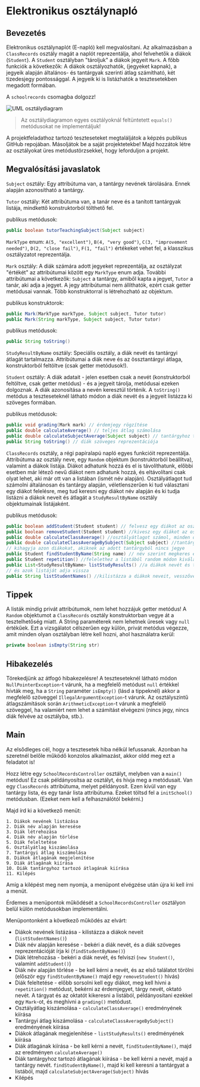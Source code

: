 # Elektronikus osztálynapló

## Bevezetés

Elektronikus osztálynaplót (E-napló) kell megvalósítani. Az alkalmazásban a `ClassRecords` osztály magát a naplót reprezentálja,
ahol felvehetők a diákok (`Student`). A `Student` osztályban "tároljuk" a diákok jegyeit `Mark`.
A főbb funkciók a következők:
A diákok osztályozhatók, (jegyeket kapnak), a jegyeik alapján általános- és tantárgyak szerinti átlag számítható, két tizedesjegy
pontossággal. A jegyeik ki is listázhatók a tesztesetekben megadott formában.

A `schoolrecords` csomagba dolgozz!

![UML osztálydiagram](http://www.plantuml.com/plantuml/proxy?cache=no&src=https://raw.githubusercontent.com/gbeatrix/java-sv2-labs/master/projects/schoolrecords/schoolrecords-class-diagram.puml)

> Az osztálydiagramon egyes osztályoknál feltüntetett `equals()` metódusokat ne implementáljuk!

A projektfeladathoz tartozó teszteseteket megtaláljátok a képzés publikus GitHub repojában. 
Másoljátok be a saját projektetekbe! Majd hozzátok létre az osztályokat üres metódustörzsekkel, 
hogy leforduljon a projekt.

## Megvalósítási javaslatok

`Subject` osztály:
Egy attribútuma van, a tantárgy nevének tárolására. Ennek alapján azonosítható a tantárgy.

`Tutor` osztály:
Két attribútuma van, a tanár neve és a tanított tantárgyak listája, mindkettő konstruktorból tölthető fel.

publikus metódusok:
```java
public boolean tutorTeachingSubject(Subject subject)
```

`MarkType` enum:
`A(5, "excellent")`, `B(4, "very good")`, `C(3, "improvement needed")`, `D(2, "close fail")`, `F(1, "fail")`
értékeket vehet fel, a klasszikus osztályzatot reprezentálja.

`Mark` osztály:
A diák számára adott jegyeket reprezentálja, az osztályzat "értékét" az attribútumai között egy `MarkType` enum adja.
További attribútumai a következők: `Subject` a tantárgy, amiből kapta a jegyet, `Tutor` a tanár, aki adja a jegyet.
A jegy attribútumai nem állíthatók, ezért csak getter metódusai vannak. Több konstruktorral is létrehozható az objektum.

publikus konstruktorok:

```java
public Mark(MarkType markType, Subject subject, Tutor tutor)
public Mark(String markType, Subject subject, Tutor tutor)
```

publikus metódusok:

```java
public String toString()
```

`StudyResultByName` osztály:
Speciális osztály, a diák nevét és tantárgyi átlagát tartalmazza.
Attribútumai a diák neve és az össztantárgyi átlaga, konstruktorból
feltöltve (csak getter metódusok!).

`Student` osztály:
A diák adatait - jelen esetben csak a nevét (konstruktorból feltöltve, csak getter metódus) - és a jegyeit tárolja,
metódusai ezeken dolgoznak.
A diák azonosítása a nevén keresztül történik. A `toString()` metódus a teszteseteknél látható módon
a diák nevét és a jegyeit listázza ki szöveges formában.

publikus metódusok:
```java
public void grading(Mark mark) // érdemjegy rögzítése
public double calculateAverage() // teljes átlag számolása
public double calculateSubjectAverage(Subject subject) // tantárgyhoz tartozó átlag számítása
public String toString() // diák szöveges reprezentációja
```

`ClassRecords` osztály, a régi papíralapú napló egyes funkcióit reprezentálja.
Attribútuma az osztály neve, egy `Random` objektum (konstruktorból beállítva),
valamint a diákok listája.
Diákot adhatunk hozzá és el is távolíthatunk, előbbi esetben már létező nevű
diákot nem adhatunk hozzá, és eltávolítani
csak olyat lehet, aki már ott van a listában (ismét név alapján).
Osztályátlagot tud számolni általánosan és tantárgy alapján,
véletlenszerűen ki tud választani egy diákot felelésre, meg tud keresni egy diákot név alapján
és ki tudja listázni a diákok neveit és átlagát a `StudyResultByName` osztály
objektumainak listájaként.

publikus metódusok:
```java
public boolean addStudent(Student student) // felvesz egy diákot az osztályba
public boolean removeStudent(Student student) //kivesz egy diákot az osztályból
public double calculateClassAverage() //osztályátlagot számol, minden diákot figyelembe véve
public double calculateClassAverageBySubject(Subject subject) //tantárgy szerinti osztályátlagot számol,
// kihagyja azon diákokat, akiknek az adott tantárgyból nincs jegye
public Student findStudentByName(String name) // név szerint megkeres egy diákot az osztályban
public Student repetition() //felelethez a listából random módon kiválaszt egy diákot
public List<StudyResultByName> listStudyResults() //a diákok nevét és tanulmányi átlagát egy-egy új objektumba viszi,
// és azok listáját adja vissza
public String listStudentNames() //kilistázza a diákok neveit, vesszővel elválasztva
```

## Tippek

A listák mindig privát attribútumok, nem lehet hozzájuk getter metódus!
A `Random` objektumot a `ClassRecords` osztály konstruktorban vegye át a tesztelhetőség miatt.
A String paraméterek nem lehetnek üresek vagy `null` értékűek. Ezt a vizsgálatot célszerűen egy külön,
privát metódus végezze, amit minden olyan osztályban létre kell hozni, ahol használatra kerül:

```java
private boolean isEmpty(String str)
```

## Hibakezelés

Törekedjünk az átfogó hibakezelésre! A teszteseteknél látható módon `NullPointerException`-t várunk,
ha a megfelelő metódust `null` értékkel hívták meg,
ha a `String` paraméter `isEmpty()` (lásd a tippeknél) akkor a megfelelő szöveggel `IllegalArgumentException`-t várunk.
Az osztályszintű átlagszámítások során `ArithmeticException`-t várunk a megfelelő szöveggel,
ha valamiért nem lehet a számítást elvégezni (nincs jegy, nincs diák felvéve az osztályba, stb.).

<!-- [rating feedback=java-schoolrecords] -->

## Main

Az elsődleges cél, hogy a tesztesetek hiba nélkül lefussanak. Azonban ha szeretnél belőle működő
konzolos alkalmazást, akkor oldd meg ezt a feladatot is!

Hozz létre egy `SchoolRecordsController` osztályt, melyben van a `main()` metódus!
Ez csak példányosítsa az osztályt, és hívja meg a metódusait.
Van egy `ClassRecords` attribútuma, melyet példányosít. Ezen kívül van egy tantárgy lista,
és egy tanár lista attribútuma. Ezeket töltsd fel a `initSchool()` metódusban.
(Ezeket nem kell a felhasználótól bekérni.)

Majd írd ki a következő menüt:

```
1. Diákok nevének listázása
2. Diák név alapján keresése
3. Diák létrehozása
4. Diák név alapján törlése
5. Diák feleltetése
6. Osztályátlag kiszámolása
7. Tantárgyi átlag kiszámolása
8. Diákok átlagának megjelenítése
9. Diák átlagának kiírása
10. Diák tantárgyhoz tartozó átlagának kiírása
11. Kilépés
```

Amíg a kilépést meg nem nyomja, a menüpont elvégzése után újra ki kell írni a menüt.

Érdemes a menüpontok működését a `SchoolRecordsController` osztályon belül külön metódusokban implementálni.

Menüpontonként a következő működés az elvárt:

* Diákok nevének listázása - kilistázza a diákok neveit (`listStudentNames()`)
* Diák név alapján keresése - bekéri a diák nevét, és a diák szöveges reprezentációját írja ki (`findStudentByName()`)
* Diák létrehozása - bekéri a diák nevét, és felviszi (`new Student()`, valamint `addStudent()`)
* Diák név alapján törlése - be kell kérni a nevét, és az első találatot törölni (először egy `findStudentByName()` majd egy `removeStudent()` hívás)
* Diák feleltetése - előbb sorsolni kell egy diákot, meg kell hívni a `repetition()` metódust, bekérni az érdemjegyet, tárgy nevét, oktató nevét. A tárgyat és az oktatót kikeresni a listából, példányosítani ezekkel egy `Mark`-ot, és meghívni a `grading()` metódust.
* Osztályátlag kiszámolása - `calculateClassAverage()` eredményének kiírása
* Tantárgyi átlag kiszámolása - `calculateClassAverageBySubject()` eredményének kiírása
* Diákok átlagának megjelenítése - `listStudyResults()` eredményének kiírása
* Diák átlagának kiírása - be kell kérni a nevét, `findStudentByName()`, majd az eredményen `calculateAverage()`
* Diák tantárgyhoz tartozó átlagának kiírása - be kell kérni a nevét, majd a tantárgy nevét. `findStudentByName()`, majd ki kell keresni a tantárgyat a listából, majd `calculateSubjectAverage(Subject)` hívás
* Kilépés